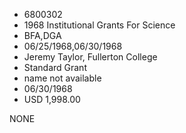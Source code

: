 * 6800302
* 1968 Institutional Grants For Science
* BFA,DGA
* 06/25/1968,06/30/1968
* Jeremy Taylor, Fullerton College
* Standard Grant
*   name not available
* 06/30/1968
* USD 1,998.00

NONE